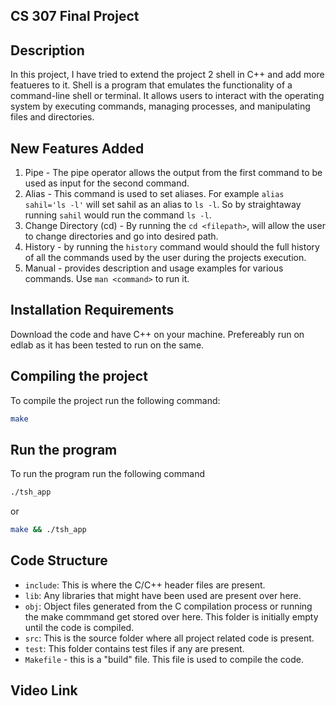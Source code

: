 ## CS 307 Final Project

## Description
In this project, I have tried to extend the project 2 shell in C++ and add more featueres to it. Shell is a program that emulates the functionality of a command-line shell or terminal. It allows users to interact with the operating system by executing commands, managing processes, and manipulating files and directories.

## New Features Added

1. Pipe - The pipe operator allows the output from the first command to be used as input for the second command. 
2. Alias - This command is used to set aliases. For example `alias sahil='ls -l'` will set sahil as an alias to `ls -l`. So by straightaway running `sahil` would run the command `ls -l`.
3. Change Directory (cd) - By running the `cd <filepath>`, will allow the user to change directories and go into desired path.
4. History - by running the `history` command would should the full history of all the commands used by the user during the projects execution.
5. Manual - provides description and usage examples for various commands. Use `man <command>` to run it.

## Installation Requirements
Download the code and have C++ on your machine. Prefereably run on edlab as it has been tested to run on the same. 

## Compiling the project

To compile the project run the following command:
```sh
make
```

## Run the program

To run the program run the following command
```sh
./tsh_app
```
or

```sh
make && ./tsh_app
```

## Code Structure

- `include`: This is where the C/C++ header files are present. 
- `lib`: Any libraries that might have been used are present over here.
- `obj`: Object files generated from the C compilation process or running the make commmand get stored over here. This folder is initially empty until the code is compiled.
- `src`: This is the source folder where all project related code is present.
- `test`: This folder contains test files if any are present. 
- `Makefile` - this is a "build" file. This file is used to compile the code.

## Video Link